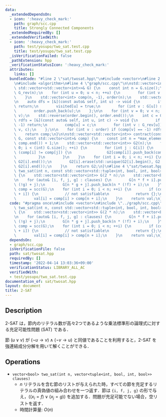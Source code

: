 ```yaml
---
data:
  _extendedDependsOn:
  - icon: ':heavy_check_mark:'
    path: graph/scc.cpp
    title: Strongly Connected Components
  _extendedRequiredBy: []
  _extendedVerifiedWith:
  - icon: ':heavy_check_mark:'
    path: test/yosupo/two_sat.test.cpp
    title: test/yosupo/two_sat.test.cpp
  _isVerificationFailed: false
  _pathExtension: hpp
  _verificationStatusIcon: ':heavy_check_mark:'
  attributes:
    links: []
  bundledCode: "#line 2 \"sat/twosat.hpp\"\n#include <vector>\n#line 2 \"graph/scc.cpp\"\
    \n#include <algorithm>\n#line 4 \"graph/scc.cpp\"\n\nstd::vector<int> scc(const\
    \ std::vector<std::vector<int>>& G) {\n    const int n = G.size();\n    std::vector<std::vector<int>>\
    \ G_rev(n);\n    for (int u = 0; u < n; ++u) {\n        for (int v : G[u]) G_rev[v].push_back(u);\n\
    \    }\n    std::vector<int> comp(n, -1), order(n);\n    std::vector<bool> visited(n);\n\
    \n    auto dfs = [&](const auto& self, int u) -> void {\n        if (visited[u])\
    \ return;\n        visited[u] = true;\n        for (int v : G[u]) self(self, v);\n\
    \        order.push_back(u);\n    };\n\n    for (int v = 0; v < n; ++v) dfs(dfs,\
    \ v);\n    std::reverse(order.begin(), order.end());\n    int c = 0;\n\n    auto\
    \ rdfs = [&](const auto& self, int u, int c) -> void {\n        if (comp[u] !=\
    \ -1) return;\n        comp[u] = c;\n        for (int v : G_rev[u]) self(self,\
    \ v, c);\n    };\n\n    for (int v : order) if (comp[v] == -1) rdfs(rdfs, v, c++);\n\
    \    return comp;\n}\n\nstd::vector<std::vector<int>> contract(const std::vector<std::vector<int>>&\
    \ G, const std::vector<int>& comp) {\n    const int n = *max_element(comp.begin(),\
    \ comp.end()) + 1;\n    std::vector<std::vector<int>> G2(n);\n    for (int i =\
    \ 0; i < (int) G.size(); ++i) {\n        for (int j : G[i]) {\n            if\
    \ (comp[i] != comp[j]) {\n                G2[comp[i]].push_back(comp[j]);\n  \
    \          }\n        }\n    }\n    for (int i = 0; i < n; ++i) {\n        std::sort(G2[i].begin(),\
    \ G2[i].end());\n        G2[i].erase(std::unique(G2[i].begin(), G2[i].end()),\
    \ G2[i].end());\n    }\n    return G2;\n}\n#line 4 \"sat/twosat.hpp\"\n\nstd::vector<bool>\
    \ two_sat(int n, const std::vector<std::tuple<int, bool, int, bool>>& clauses)\
    \ {\n    std::vector<std::vector<int>> G(2 * n);\n    std::vector<bool> val(n);\n\
    \n    for (auto& [i, f, j, g] : clauses) {\n        G[n * f + i].push_back(n *\
    \ (!g) + j);\n        G[n * g + j].push_back(n * (!f) + i);\n    }\n\n    auto\
    \ comp = scc(G);\n    for (int i = 0; i < n; ++i) {\n        if (comp[i] == comp[n\
    \ + i]) {\n            // not satisfiable\n            return {};\n        }\n\
    \        val[i] = comp[i] > comp[n + i];\n    }\n    return val;\n}\n"
  code: "#pragma once\n#include <vector>\n#include \"../graph/scc.cpp\"\n\nstd::vector<bool>\
    \ two_sat(int n, const std::vector<std::tuple<int, bool, int, bool>>& clauses)\
    \ {\n    std::vector<std::vector<int>> G(2 * n);\n    std::vector<bool> val(n);\n\
    \n    for (auto& [i, f, j, g] : clauses) {\n        G[n * f + i].push_back(n *\
    \ (!g) + j);\n        G[n * g + j].push_back(n * (!f) + i);\n    }\n\n    auto\
    \ comp = scc(G);\n    for (int i = 0; i < n; ++i) {\n        if (comp[i] == comp[n\
    \ + i]) {\n            // not satisfiable\n            return {};\n        }\n\
    \        val[i] = comp[i] > comp[n + i];\n    }\n    return val;\n}"
  dependsOn:
  - graph/scc.cpp
  isVerificationFile: false
  path: sat/twosat.hpp
  requiredBy: []
  timestamp: '2022-04-14 13:03:36+09:00'
  verificationStatus: LIBRARY_ALL_AC
  verifiedWith:
  - test/yosupo/two_sat.test.cpp
documentation_of: sat/twosat.hpp
layout: document
title: 2-SAT
---
```


## Description

2-SAT は，節内のリテラル数が高々2つであるような乗法標準形の論理式に対する充足可能性問題 (SAT) である．

節 $(u \lor v)$ が $(\lnot u \rightarrow v) \land (\lnot v \rightarrow u)$ と同値であることを利用すると，2-SAT を強連結成分分解を用いて解くことができる．

## Operations

- `vector<bool> two_sat(int n, vector<tuple<int, bool, int, bool>> clauses)`
    - $n$ リテラルを含む節のリストが与えられた時，すべての節を充足するリテラルの真偽値の組み合わせを一つ返す．節は `{i, f, j, g}` の形で与え，$((x_i = f) \lor (x_j = g))$ を追加する．問題が充足可能でない場合，空リストを返す．
    - 時間計算量: $O(n)$